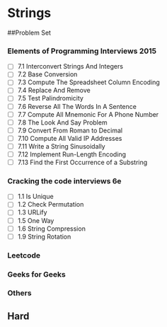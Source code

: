 # Strings

##Problem Set

### Elements of Programming Interviews 2015
- [ ] 7.1 Interconvert Strings And Integers
- [ ] 7.2 Base Conversion
- [ ] 7.3 Compute The Spreadsheet Column Encoding
- [ ] 7.4 Replace And Remove
- [ ] 7.5 Test Palindromicity
- [ ] 7.6 Reverse All The Words In A Sentence
- [ ] 7.7 Compute All Mnemonic For A Phone Number
- [ ] 7.8 The Look And Say Problem
- [ ] 7.9 Convert From Roman to Decimal
- [ ] 7.10 Compute All Valid IP Addresses
- [ ] 7.11 Write a String Sinusoidally
- [ ] 7.12 Implement Run-Length Encoding
- [ ] 7.13 Find the First Occurrence of a Substring

### Cracking the code interviews 6e
- [ ] 1.1 Is Unique
- [ ] 1.2 Check Permutation
- [ ] 1.3 URLify
- [ ] 1.5 One Way
- [ ] 1.6 String Compression
- [ ] 1.9 String Rotation

### Leetcode
### Geeks for Geeks
### Others

## Hard





